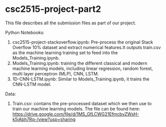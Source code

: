 # csc2515-project-part2
This file describes all the submission files as part of our project. 

Python Notebooks:
1.	csc2515-project-stackoverflow.ipynb: Pre-process the original Stack Overflow 10% dataset and extract numerical features.It outputs train.csv as the machine learning training set to feed into the Models_Training.ipynb.
2.	Models_Training.ipynb: training the different classical and modern machine learning models, including linear regression, random forest, multi layer perceptron (MLP), CNN, LSTM.
3.	1D-CNN-LSTM.ipynb: Similar to Models_Training.ipynb, it trains the CNN-LSTM model.

Data:
1.	Train.csv: contains the pre-processed dataset which we then use to train our machine learning models. The file can be found here: https://drive.google.com/file/d/1MS_GfLCWG21EfmcbvZWsH-k5jAbh7Rq-/view?usp=sharing

